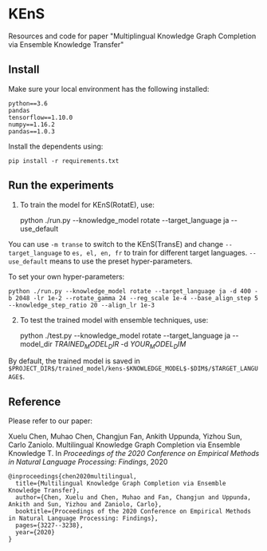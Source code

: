 # KEnS
Resources and code for paper "Multiplingual Knowledge Graph Completion via Ensemble Knowledge Transfer"


## Install
Make sure your local environment has the following installed:

    python==3.6
    pandas
    tensorflow==1.10.0
    numpy==1.16.2
    pandas==1.0.3
    
Install the dependents using:

    pip install -r requirements.txt

## Run the experiments
1. To train the model for KEnS(RotatE), use:

    python ./run.py --knowledge_model rotate --target_language ja --use_default
    
You can use `-m transe` to switch to the KEnS(TransE) and change `--target_language` to `es, el, en, fr` to train for different target languages. `--use_default` means to use the preset hyper-parameters.

To set your own hyper-parameters:

    python ./run.py --knowledge_model rotate --target_language ja -d 400 -b 2048 -lr 1e-2 --rotate_gamma 24 --reg_scale 1e-4 --base_align_step 5 --knowledge_step_ratio 20 --align_lr 1e-3


    
2. To test the trained model with ensemble techniques, use:

    python ./test.py --knowledge_model rotate --target_language ja --model_dir $TRAINED_MODEL_DIR$  -d $YOUR_MODEL_DIM$
    
By default, the trained model is saved in `$PROJECT_DIR$/trained_model/kens-$KNOWLEDGE_MODEL$-$DIM$/$TARGET_LANGUAGE$`.

## Reference
Please refer to our paper:

Xuelu Chen, Muhao Chen, Changjun Fan, Ankith Uppunda, Yizhou Sun, Carlo Zaniolo. Multilingual Knowledge Graph Completion via Ensemble Knowledge T. In *Proceedings of the 2020 Conference on Empirical Methods in Natural Language Processing: Findings*, 2020

    @inproceedings{chen2020multilingual,
      title={Multilingual Knowledge Graph Completion via Ensemble Knowledge Transfer},
      author={Chen, Xuelu and Chen, Muhao and Fan, Changjun and Uppunda, Ankith and Sun, Yizhou and Zaniolo, Carlo},
      booktitle={Proceedings of the 2020 Conference on Empirical Methods in Natural Language Processing: Findings},
      pages={3227--3238},
      year={2020}
    }
